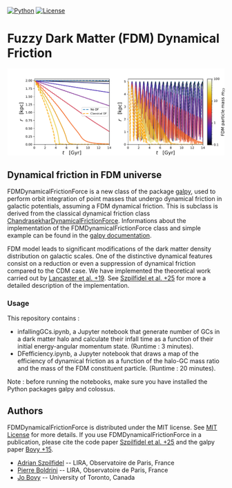 
[![Python](https://img.shields.io/badge/python-3.8.2-blue.svg)](https://python.org)
[![License](https://img.shields.io/badge/License-MIT-blue.svg)](https://choosealicense.com/licenses/mit/)

# Fuzzy Dark Matter (FDM) Dynamical Friction

<p align="center">
  <img src="FDMexample.pdf">
</p>

## Dynamical friction in FDM universe

FDMDynamicalFrictionForce is a new class of the package [galpy](https://www.galpy.org/), used to perform orbit integration of point masses that undergo dynamical friction in galactic potentials, assuming a FDM dynamical friction. This is subclass is derived from the classical dynamical friction class [ChandrasekharDynamicalFrictionForce](https://docs.galpy.org/en/v1.10.1/reference/potentialchandrasekhardynfric.html). Informations about the implementation of the FDMDynamicalFrictionForce class and simple example can be found in the [galpy documentation](https://docs.galpy.org/en/latest/reference/potentialfdmdynfric.html).

FDM model leads to significant modifications of the dark matter density distribution on galactic scales. One of the distinctive dynamical features consist on a reduction or even a suppression of dynamical friction compared to the CDM case. We have implemented the theoretical work carried out by [Lancaster et al. +19](https://arxiv.org/abs/1909.06381). See [Szpilfidel et al. +25]() for more a detailed description of the implementation.

### Usage
This repository contains : 
* infallingGCs.ipynb, a Jupyter notebook that generate number of GCs in a dark matter halo and calculate their infall time as a function of their initial energy-angular momentum state. (Runtime : 3 minutes).
* DFefficiency.ipynb, a Jupyter notebook that draws a map of the efficiency of dynamical friction as a function of the halo-GC mass ratio and the mass of the FDM constituent particle. (Runtime : 20 minutes).

Note : before running the notebooks, make sure you have installed the Python packages galpy and colossus.

## Authors
FDMDynamicalFrictionForce is distributed under the MIT license. See [MIT License](https://en.wikipedia.org/wiki/MIT_License) for more details. If you use FDMDynamicalFrictionForce in a publication, please cite the code paper [Szpilfidel et al. +25]() and the galpy paper [Bovy +15](https://arxiv.org/abs/1412.3451).

* [Adrian Szpilfidel](mailto:adrian.szpilfidel@obspm.fr) -- LIRA, Observatoire de Paris, France
* [Pierre Boldrini](mailto:pierre.boldrini@obspm.fr) -- LIRA, Observatoire de Paris, France
* [Jo Bovy](mailto:boldrini@iap.fr) -- University of Toronto, Canada
